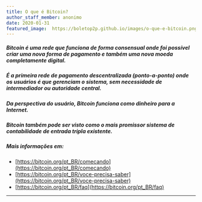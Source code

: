 ```yaml
---
title: O que é Bitcoin?
author_staff_member: anonimo
date: 2020-01-31
featured_image:  https://boletop2p.github.io/images/o-que-e-bitcoin.png
---
```


##### Bitcoin é uma rede que funciona de forma consensual onde foi possível criar uma nova forma de pagamento e também uma nova moeda completamente digital.

##### É a primeira rede de pagamento descentralizada (ponto-a-ponto) onde os usuários é que gerenciam o sistema, sem necessidade de intermediador ou autoridade central.

##### Da perspectiva do usuário, Bitcoin funciona como dinheiro para a Internet.

##### Bitcoin também pode ser visto como o mais promissor sistema de contabilidade de entrada tripla existente.

##### Mais informações em:

* [https://bitcoin.org/pt_BR/comecando](https://bitcoin.org/pt_BR/comecando)
* [https://bitcoin.org/pt_BR/voce-precisa-saber](https://bitcoin.org/pt_BR/voce-precisa-saber)
* [https://bitcoin.org/pt_BR/faq](https://bitcoin.org/pt_BR/faq)

---
